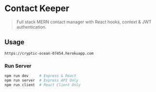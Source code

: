 # Contact Keeper

> Full stack MERN contact manager with React hooks, context & JWT authentication.

## Usage

```bash
https://cryptic-ocean-07454.herokuapp.com
```

### Run Server

```bash
npm run dev     # Express & React
npm run server  # Express API Only
npm run client  # React Client Only
```
